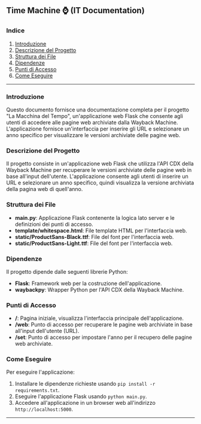 ## Time Machine ⌚  (IT Documentation)

### Indice

1. [Introduzione](#introduzione)
2. [Descrizione del Progetto](#descrizione-del-progetto)
3. [Struttura dei File](#struttura-dei-file)
4. [Dipendenze](#dipendenze)
5. [Punti di Accesso](#punti-di-accesso)
6. [Come Eseguire](#come-eseguire)

---

### Introduzione

Questo documento fornisce una documentazione completa per il progetto "La Macchina del Tempo", un'applicazione web Flask che consente agli utenti di accedere alle pagine web archiviate dalla Wayback Machine. L'applicazione fornisce un'interfaccia per inserire gli URL e selezionare un anno specifico per visualizzare le versioni archiviate delle pagine web.

### Descrizione del Progetto

Il progetto consiste in un'applicazione web Flask che utilizza l'API CDX della Wayback Machine per recuperare le versioni archiviate delle pagine web in base all'input dell'utente. L'applicazione consente agli utenti di inserire un URL e selezionare un anno specifico, quindi visualizza la versione archiviata della pagina web di quell'anno.

### Struttura dei File

- **main.py**: Applicazione Flask contenente la logica lato server e le definizioni dei punti di accesso.
- **template/whitespace.html**: File template HTML per l'interfaccia web.
- **static/ProductSans-Black.ttf**: File del font per l'interfaccia web.
- **static/ProductSans-Light.ttf**: File del font per l'interfaccia web.

### Dipendenze

Il progetto dipende dalle seguenti librerie Python:

- **Flask**: Framework web per la costruzione dell'applicazione.
- **waybackpy**: Wrapper Python per l'API CDX della Wayback Machine.

### Punti di Accesso

- **/**: Pagina iniziale, visualizza l'interfaccia principale dell'applicazione.
- **/web**: Punto di accesso per recuperare le pagine web archiviate in base all'input dell'utente (URL).
- **/set**: Punto di accesso per impostare l'anno per il recupero delle pagine web archiviate.

### Come Eseguire

Per eseguire l'applicazione:

1. Installare le dipendenze richieste usando `pip install -r requirements.txt`.
2. Eseguire l'applicazione Flask usando `python main.py`.
3. Accedere all'applicazione in un browser web all'indirizzo `http://localhost:5000`.

---
